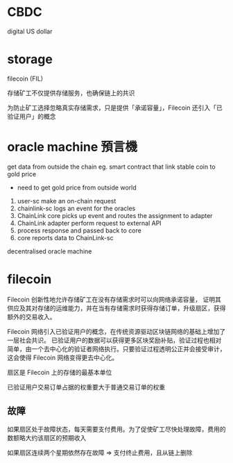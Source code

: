 # CBDC
digital US dollar

# storage 
filecoin (FIL)

存储矿工不仅提供存储服务，也确保链上的共识

为防止矿工选择忽略真实存储需求，只是提供「承诺容量」，Filecoin 还引入「已验证用户」的概念

# oracle machine 預言機
get data from outside the chain
eg. smart contract that link stable coin to gold price
- need to get gold price from outside world

1. user-sc make an on-chain request
2. chainlink-sc logs an event for the oracles
3. ChainLink core picks up event and routes the assignment to adapter
4. ChainLink adapter perform request to external API
5. process response and passed back to core
6. core reports data to ChainLink-sc

decentralised oracle machine


# filecoin
Filecoin 创新性地允许存储矿工在没有存储需求时可以向网络承诺容量，
证明其供应及其对存储的运维能力，并在当有存储需求时获得存储订单，升级扇区，获得额外的交易收入。

Filecoin 网络引入已验证用户的概念，在传统资源驱动区块链网络的基础上增加了一层社会共识。
已验证用户的数据可以获得更多区块奖励补贴，验证过程也相对简单，由一个去中心化的验证者网络执行。只要验证过程透明公正并会接受审计，这会使得 Filecoin 网络变得更去中心化。

扇区是 Filecoin 上的存储的最基本单位

已验证用户交易订单占据的权重要大于普通交易订单的权重

## 故障
如果扇区处于故障状态，每天需要支付费用。为了促使矿工尽快处理故障，费用的数额略大约该扇区的预期收入

如果扇区连续两个星期依然存在故障 => 支付终止费用，且从链上删除










